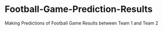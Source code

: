 # Football-Game-Prediction-Results
Making Predictions of Football Game Results between Team 1 and Team 2
